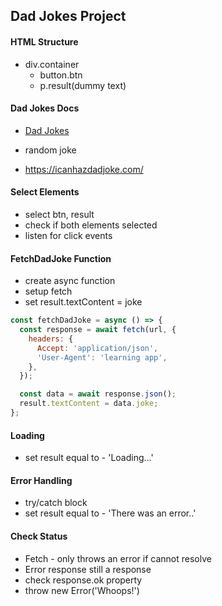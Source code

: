 ## Dad Jokes Project

#### HTML Structure

- div.container
  - button.btn
  - p.result(dummy text)


#### Dad Jokes Docs

- [Dad Jokes](https://icanhazdadjoke.com/api)

- random joke
- https://icanhazdadjoke.com/

#### Select Elements

- select btn, result
- check if both elements selected
- listen for click events

#### FetchDadJoke Function

- create async function
- setup fetch
- set result.textContent = joke

```js
const fetchDadJoke = async () => {
  const response = await fetch(url, {
    headers: {
      Accept: 'application/json',
      'User-Agent': 'learning app',
    },
  });

  const data = await response.json();
  result.textContent = data.joke;
};
```

#### Loading

- set result equal to - 'Loading...'

#### Error Handling

- try/catch block
- set result equal to - 'There was an error..'

#### Check Status

- Fetch - only throws an error if cannot resolve
- Error response still a response
- check response.ok property
- throw new Error('Whoops!')
